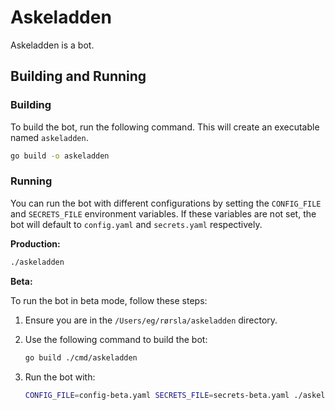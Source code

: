 # Askeladden

Askeladden is a bot.

## Building and Running

### Building

To build the bot, run the following command. This will create an executable named `askeladden`.

```bash
go build -o askeladden
```

### Running

You can run the bot with different configurations by setting the `CONFIG_FILE` and `SECRETS_FILE` environment variables. If these variables are not set, the bot will default to `config.yaml` and `secrets.yaml` respectively.

**Production:**

```bash
./askeladden
```

**Beta:**

To run the bot in beta mode, follow these steps:

1. Ensure you are in the `/Users/eg/rørsla/askeladden` directory.

2. Use the following command to build the bot:
   ```bash
   go build ./cmd/askeladden
   ```

3. Run the bot with:
   ```bash
   CONFIG_FILE=config-beta.yaml SECRETS_FILE=secrets-beta.yaml ./askeladden-beta
   ```

